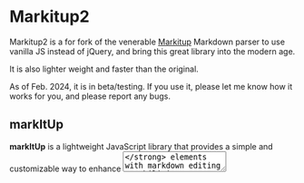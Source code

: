 # Markitup2

Markitup2 is a for fork of the venerable [Markitup](https://markitup.jaysalvat.com/home/) Markdown parser to use  vanilla JS instead of jQuery, and bring this great library into the modern age. 

It is also lighter weight and faster than the original. 

As of Feb. 2024, it is in beta/testing. If you use it, please let me know how it works for you, and please report any bugs. 

## markItUp
**markItUp** is a lightweight JavaScript library that provides a simple and customizable way to enhance **<textarea>** elements with markdown editing capabilities. It allows users to easily add markup to their text content using customizable markup sets.
# Features
* Lightweight and easy to integrate.
* Customizable markup sets for easy markup insertion.
* Supports keyboard shortcuts for quick markup insertion.
* Preview functionality to visualize the rendered content.
* Extensible with custom preview handlers and markup sets.

## Installation
You can include the **markItUp** library in your project by downloading the JavaScript file and including it in your HTML:

```
<script src="path/to/markitup.js"></script>
```

## Usage
To use **markItUp**, follow these steps:
* Include the **markItUp** JavaScript file in your HTML.
* Create a **<textarea>** element in your HTML.
* Initialize **markItUp** on the **<textarea>** element with desired settings.

## Example:
```
<!DOCTYPE html>
<html lang="en">
<head>
    <meta charset="UTF-8">
    <meta name="viewport" content="width=device-width, initial-scale=1.0">
    <title>markItUp Example</title>
</head>
<body class="body">
    <textarea id="myTextarea" rows="10" cols="50"></textarea>
    <script src="path/to/markitup.js"></script>

    <script>

        // Define your settings for markItUp
        var settings = {
            previewHandler: function (markdownContent) {
                // Custom preview handler logic
                return "<div>Preview</div>";
            },
            markupSet: [
                // Define your markup set here
                { name: 'Bold', key: 'B', openWith: '**', closeWith: '**' },
                { name: 'Italic', key: 'I', openWith: '_', closeWith: '_' }
            ]
        };

        // Call the markItUp function with any optional settings
        // You can pass any selector to it.
        markItUp('.body #mytextarea', settings);
        });
    </script>
</body>
</html>
```
## Settings
You can customize the behavior of **markItUp** by passing a settings object when initializing it. Here are the available settings:
* **previewHandler**: A function that handles the preview of the rendered content.
* **markupSet**: An array of markup objects defining the available markup options.
* Additional settings for customization.

### Events
**markItUp** triggers events during various interactions. You can listen to these events to customize the behavior further.
* **insertion**: Triggered when content is inserted into the **<textarea>**.
* Additional events for customization.

## License
**markItUp2** is licensed under the MIT License. See the LICENSE file for more details.

